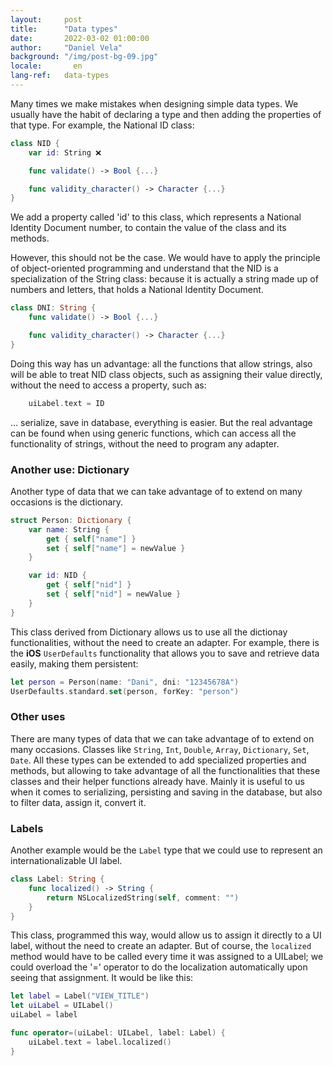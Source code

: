 ```yaml
---
layout:     post
title:      "Data types"
date:       2022-03-02 01:00:00
author:     "Daniel Vela"
background: "/img/post-bg-09.jpg"
locale:       en
lang-ref:   data-types
---
```


Many times we make mistakes when designing simple data types. We usually have the habit of declaring a type and then adding the properties of that type. For example, the National ID class:

```swift
class NID {
    var id: String ❌

    func validate() -> Bool {...}

    func validity_character() -> Character {...}
}
```

We add a property called 'id' to this class, which represents a National Identity Document number, to contain the value of the class and its methods.

However, this should not be the case. We would have to apply the principle of object-oriented programming and understand that the NID is a specialization of the String class: because it is actually a string made up of numbers and letters, that holds a National Identity Document.

```swift
class DNI: String {
    func validate() -> Bool {...}

    func validity_character() -> Character {...}
}
```

Doing this way has un advantage: all the functions that allow strings, also will be able to treat NID class objects, such as assigning their value directly, without the need to access a property, such as:

```swift
    uiLabel.text = ID
```

... serialize, save in database, everything is easier. But the real advantage can be found when using generic functions, which can access all the functionality of strings, without the need to program any adapter.

### Another use: Dictionary

Another type of data that we can take advantage of to extend on many occasions is the dictionary.

```swift
struct Person: Dictionary {
    var name: String {
        get { self["name"] }
        set { self["name"] = newValue }
    }

    var id: NID {
        get { self["nid"] }
        set { self["nid"] = newValue }
    }
}
```

This class derived from Dictionary allows us to use all the dictionay functionalities, without the need to create an adapter. For example, there is the **iOS** `UserDefaults` functionality that allows you to save and retrieve data easily, making them persistent:

```swift
let person = Person(name: "Dani", dni: "12345678A")
UserDefaults.standard.set(person, forKey: "person")
```

### Other uses

There are many types of data that we can take advantage of to extend on many occasions. Classes like `String`, `Int`, `Double`, `Array`, `Dictionary`, `Set`, `Date`. All these types can be extended to add specialized properties and methods, but allowing to take advantage of all the functionalities that these classes and their helper functions already have. Mainly it is useful to us when it comes to serializing, persisting and saving in the database, but also to filter data, assign it, convert it.

### Labels

Another example would be the `Label` type that we could use to represent an internationalizable UI label.

```swift
class Label: String {
    func localized() -> String {
        return NSLocalizedString(self, comment: "")
    }
}
```

This class, programmed this way, would allow us to assign it directly to a UI label, without the need to create an adapter. But of course, the `localized` method would have to be called every time it was assigned to a UILabel; we could overload the '=' operator to do the localization automatically upon seeing that assignment. It would be like this:

```swift
let label = Label("VIEW_TITLE")
let uiLabel = UILabel()
uiLabel = label

func operator=(uiLabel: UILabel, label: Label) {
    uiLabel.text = label.localized()
}
```